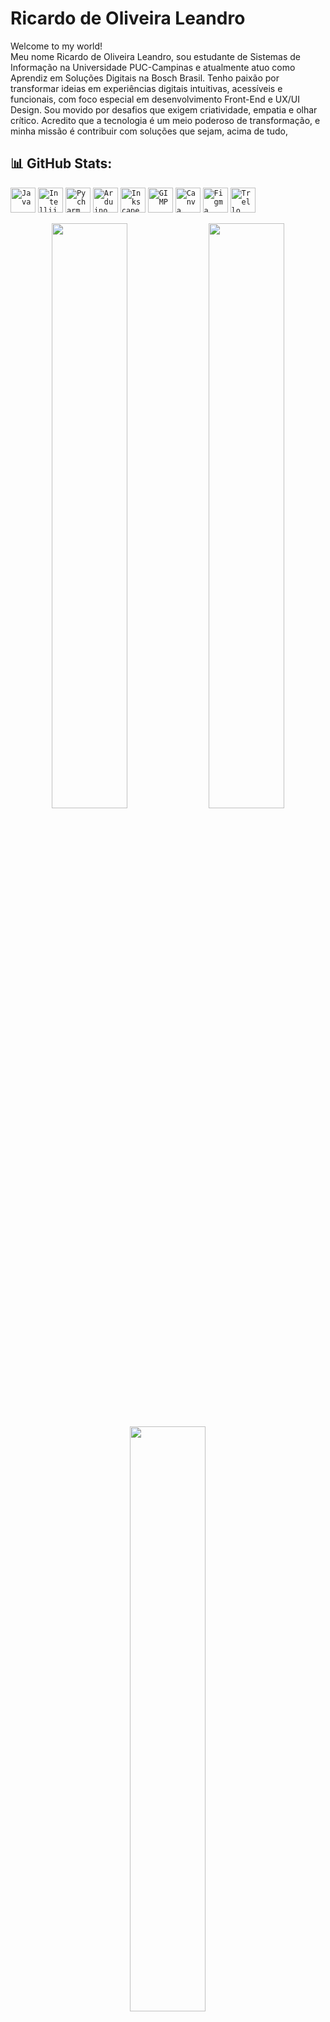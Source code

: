 # Ricardo de Oliveira Leandro
Welcome to my world!   
Meu nome Ricardo de Oliveira Leandro, sou estudante de Sistemas de Informação na Universidade PUC-Campinas e atualmente atuo como Aprendiz em Soluções Digitais na Bosch Brasil. Tenho paixão por transformar ideias em experiências digitais intuitivas, acessíveis e funcionais, com foco especial em desenvolvimento Front-End e UX/UI Design.
Sou movido por desafios que exigem criatividade, empatia e olhar crítico. Acredito que a tecnologia é um meio poderoso de transformação, e minha missão é contribuir com soluções que sejam, acima de tudo,
## 📊 GitHub Stats:
<code><img width ="40px" src="https://cdn.jsdelivr.net/gh/devicons/devicon@latest/icons/java/java-original.svg" title="Java"/></code>
<code><img width="40px" src="https://cdn.jsdelivr.net/gh/devicons/devicon@latest/icons/intellij/intellij-original.svg" title="Intellij"/></code>
<code><img width="40px" src="https://cdn.jsdelivr.net/gh/devicons/devicon@latest/icons/pycharm/pycharm-original.svg" title="Pycharm"/></code>
<code><img width="40px" src="https://cdn.jsdelivr.net/gh/devicons/devicon/icons/arduino/arduino-original.svg" title="Arduino"/></code>
<code><img width="40px" src="https://cdn.jsdelivr.net/gh/devicons/devicon/icons/inkscape/inkscape-original.svg" title="Inkscape"/></code>
<code><img width="40px" src="https://devicon-website.vercel.app/api/gimp/original.svg" title="GIMP"/></code>
<code><img width="40px" src="https://cdn.jsdelivr.net/gh/devicons/devicon/icons/canva/canva-original.svg" title="Canva"/></code>
<code><img width="40px" src="https://cdn.jsdelivr.net/gh/devicons/devicon@latest/icons/figma/figma-original.svg" title="Figma"/></code>
<code><img width="40px" src="https://cdn.jsdelivr.net/gh/devicons/devicon/icons/trello/trello-plain.svg" title="Trello"/></code>
<p align="center">
<img src="https://github-readme-stats.vercel.app/api?username=ricardooleans&theme=dracula&hide_border=false&include_all_commits=false&count_private=false" width="49%" />
<img src="https://github-readme-streak-stats.herokuapp.com/?user=ricardoOlean&theme=dracula&hide_border=false" width="49%" />
</p>
<p align="center">
<img src="https://github-readme-stats.vercel.app/api/top-langs/?username=ricardoOlean&theme=dracula&hide_border=false&include_all_commits=false&count_private=false&layout=compact" width="49%" />
</p>

<br clear="both">

---

🎮 Obrigado por visitar meu perfil!

✨ Continue explorando, aprendendo e se divertindo com a tecnologia.

Mamma mia! Até a próxima! 🍝💻

<img src="https://media2.giphy.com/media/v1.Y2lkPTc5MGI3NjExNG4zcmt2YmgzeXd2eHUyYTZzMmd3ODE1cWtocXNmY2J3NzZyZGN4ayZlcD12MV9pbnRlcm5hbF9naWZfYnlfaWQmY3Q9Zw/1Aj4GdLC0amFRv10VT/giphy.gif" height=400 width=600/>
